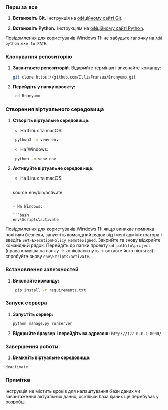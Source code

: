 
### Перш за все

1. **Встановіть Git.**  Інструкція на [офіційному сайті Git](https://git-scm.com/).

2. **Встановіть Python.** Інструкціям на [офіційному сайті Python](https://www.python.org/). 

Повідомлення для користувачів Windows 11: не забудьте галочку на `Add python.exe to PATH`.

### Клонування репозиторію

1. **Завантажте репозиторій.** Відкрийте термінал і виконайте команду:
     ```bash
	git clone https://github.com/IlliaFransua/Bronyumo.git
     ```
     
2. **Перейдіть у папку проєкту:**
   ```bash
	cd Bronyumo
   ```

### Створення віртуального середовища

1. **Створіть віртуальне середовище:**

   - На Linux та macOS:

   ```bash
	python3 -m venv env
   ```

   - На Windows:

   ```bash
	python -m venv env
   ```

3. **Активуйте віртуальне середовище:**

   - На Linux та macOS:

     ```bash
	source env/bin/activate
     ```

   - На Windows:

     ```bash
	env\Scripts\activate
     ```

Повідомлення для користувачів Windows 11: якщо виникає помилка політики безпеки, запустіть командний рядок від імені адміністратора і введіть `Set-ExecutionPolicy RemoteSigned`. Закрийте та знову відкрийте командний рядок. Перейдіть до папки проекту `cd path\to\project` (права клавіша на папку -> копіювати путь -> вставте його після `cd`) і спробуйте знову `env\Scripts\activate`.

### Встановлення залежностей

1. **Виконайте команду:**

   ```bash
	pip install -r requirements.txt
   ```

### Запуск сервера

1. **Запустіть сервер:**

   ```bash
   python manage.py runserver
   ```

2. **Відкрийте браузер і перейдіть за адресою:** `http://127.0.0.1:8000/`.

### Завершення роботи

1. **Вимкніть віртуальне середовище:**
```bash
deactivate
```

### Примітка

Інструкція не містить кроків для налаштування бази даних чи завантаження актуальних даних, оскільки база даних ще перебуває у розробці.